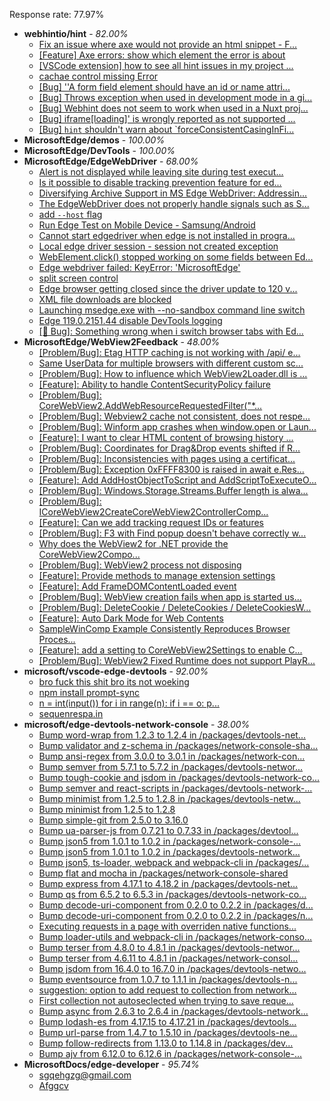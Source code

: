 Response rate: 77.97%

* **webhintio/hint** - _82.00%_
  * [Fix an issue where axe would not provide an html snippet - F...](https://github.com/webhintio/hint/pull/5876)
  * [[Feature] Axe errors: show which element the error is about](https://github.com/webhintio/hint/issues/5835)
  * [[VSCode extension] how to see all hint issues in my project ...](https://github.com/webhintio/hint/issues/5829)
  * [cachae control missing Error](https://github.com/webhintio/hint/issues/5823)
  * [[Bug] ''A form field element should have an id or name attri...](https://github.com/webhintio/hint/issues/5741)
  * [[Bug] Throws exception when used in development mode in a gi...](https://github.com/webhintio/hint/issues/5738)
  * [[Bug] Webhint does not seem to work when used in a Nuxt proj...](https://github.com/webhintio/hint/issues/5735)
  * [[Bug] iframe[loading]' is wrongly reported as not supported ...](https://github.com/webhintio/hint/issues/5730)
  * [[Bug] `hint` shouldn't warn about `forceConsistentCasingInFi...](https://github.com/webhintio/hint/issues/5880)
* **MicrosoftEdge/demos** - _100.00%_
* **MicrosoftEdge/DevTools** - _100.00%_
* **MicrosoftEdge/EdgeWebDriver** - _68.00%_
  * [Alert is not displayed while leaving site during test execut...](https://github.com/MicrosoftEdge/EdgeWebDriver/issues/155)
  * [Is it possible to disable tracking prevention feature for ed...](https://github.com/MicrosoftEdge/EdgeWebDriver/issues/154)
  * [Diversifying Archive Support in MS Edge WebDriver: Addressin...](https://github.com/MicrosoftEdge/EdgeWebDriver/issues/153)
  * [The EdgeWebDriver does not properly handle signals such as S...](https://github.com/MicrosoftEdge/EdgeWebDriver/issues/152)
  * [add `--host` flag](https://github.com/MicrosoftEdge/EdgeWebDriver/issues/150)
  * [Run Edge Test on Mobile Device - Samsung/Android](https://github.com/MicrosoftEdge/EdgeWebDriver/issues/148)
  * [Cannot start edgedriver when edge is not installed in progra...](https://github.com/MicrosoftEdge/EdgeWebDriver/issues/144)
  * [Local edge driver session - session not created exception](https://github.com/MicrosoftEdge/EdgeWebDriver/issues/140)
  * [WebElement.click() stopped working on some fields between Ed...](https://github.com/MicrosoftEdge/EdgeWebDriver/issues/139)
  * [Edge webdriver failed: KeyError: 'MicrosoftEdge'](https://github.com/MicrosoftEdge/EdgeWebDriver/issues/138)
  * [split screen control](https://github.com/MicrosoftEdge/EdgeWebDriver/issues/137)
  * [Edge browser getting closed since the driver update to 120 v...](https://github.com/MicrosoftEdge/EdgeWebDriver/issues/135)
  * [XML file downloads are blocked](https://github.com/MicrosoftEdge/EdgeWebDriver/issues/133)
  * [Launching msedge.exe with --no-sandbox command line switch](https://github.com/MicrosoftEdge/EdgeWebDriver/issues/141)
  * [Edge 119.0.2151.44 disable DevTools logging](https://github.com/MicrosoftEdge/EdgeWebDriver/issues/124)
  * [[🐛 Bug]: Something wrong when i switch browser tabs with Ed...](https://github.com/MicrosoftEdge/EdgeWebDriver/issues/123)
* **MicrosoftEdge/WebView2Feedback** - _48.00%_
  * [[Problem/Bug]: Etag HTTP caching is not working with /api/ e...](https://github.com/MicrosoftEdge/WebView2Feedback/issues/4695)
  * [Same UserData for multiple browsers with different custom sc...](https://github.com/MicrosoftEdge/WebView2Feedback/issues/4694)
  * [[Problem/Bug]: How to influence which WebView2Loader.dll is ...](https://github.com/MicrosoftEdge/WebView2Feedback/issues/4693)
  * [[Feature]: Ability to handle ContentSecurityPolicy failure](https://github.com/MicrosoftEdge/WebView2Feedback/issues/4691)
  * [[Problem/Bug]: CoreWebView2.AddWebResourceRequestedFilter("*...](https://github.com/MicrosoftEdge/WebView2Feedback/issues/4689)
  * [[Problem/Bug]: Webview2 cache not consistent, does not respe...](https://github.com/MicrosoftEdge/WebView2Feedback/issues/4687)
  * [[Problem/Bug]:  Winform app crashes when window.open or Laun...](https://github.com/MicrosoftEdge/WebView2Feedback/issues/4684)
  * [[Feature]: I want to clear HTML content of browsing history ...](https://github.com/MicrosoftEdge/WebView2Feedback/issues/4683)
  * [[Problem/Bug]: Coordinates for Drag&Drop events shifted if R...](https://github.com/MicrosoftEdge/WebView2Feedback/issues/4678)
  * [[Problem/Bug]: Inconsistencies with pages using a certificat...](https://github.com/MicrosoftEdge/WebView2Feedback/issues/4670)
  * [[Problem/Bug]: Exception 0xFFFF8300 is raised in await e.Res...](https://github.com/MicrosoftEdge/WebView2Feedback/issues/4663)
  * [[Feature]: Add AddHostObjectToScript and AddScriptToExecuteO...](https://github.com/MicrosoftEdge/WebView2Feedback/issues/4661)
  * [[Problem/Bug]: Windows.Storage.Streams.Buffer length is alwa...](https://github.com/MicrosoftEdge/WebView2Feedback/issues/4658)
  * [[Problem/Bug]: ICoreWebView2CreateCoreWebView2ControllerComp...](https://github.com/MicrosoftEdge/WebView2Feedback/issues/4654)
  * [[Feature]: Can we add tracking request IDs or features](https://github.com/MicrosoftEdge/WebView2Feedback/issues/4642)
  * [[Problem/Bug]: F3 with Find popup doesn't behave correctly w...](https://github.com/MicrosoftEdge/WebView2Feedback/issues/4638)
  * [Why does the WebView2 for .NET provide the CoreWebView2Compo...](https://github.com/MicrosoftEdge/WebView2Feedback/issues/4630)
  * [[Problem/Bug]: WebView2 process not disposing](https://github.com/MicrosoftEdge/WebView2Feedback/issues/4628)
  * [[Feature]: Provide methods to manage extension settings](https://github.com/MicrosoftEdge/WebView2Feedback/issues/4627)
  * [[Feature]: Add FrameDOMContentLoaded event](https://github.com/MicrosoftEdge/WebView2Feedback/issues/4692)
  * [[Problem/Bug]: WebView creation fails when app is started us...](https://github.com/MicrosoftEdge/WebView2Feedback/issues/4672)
  * [[Problem/Bug]: DeleteCookie / DeleteCookies / DeleteCookiesW...](https://github.com/MicrosoftEdge/WebView2Feedback/issues/4669)
  * [[Feature]: Auto Dark Mode for Web Contents](https://github.com/MicrosoftEdge/WebView2Feedback/issues/4656)
  * [SampleWinComp Example Consistently Reproduces Browser Proces...](https://github.com/MicrosoftEdge/WebView2Feedback/issues/4655)
  * [[Feature]: add a setting to CoreWebView2Settings to enable C...](https://github.com/MicrosoftEdge/WebView2Feedback/issues/4639)
  * [[Problem/Bug]: WebView2 Fixed Runtime does not support PlayR...](https://github.com/MicrosoftEdge/WebView2Feedback/issues/4632)
* **microsoft/vscode-edge-devtools** - _92.00%_
  * [ bro fuck this shit bro its not woeking ](https://github.com/microsoft/vscode-edge-devtools/issues/2305)
  * [npm install prompt-sync](https://github.com/microsoft/vscode-edge-devtools/issues/2304)
  * [n = int(input()) for i in range(n):     if i == o:         p...](https://github.com/microsoft/vscode-edge-devtools/issues/2303)
  * [sequenrespa.in ](https://github.com/microsoft/vscode-edge-devtools/issues/2276)
* **microsoft/edge-devtools-network-console** - _38.00%_
  * [Bump word-wrap from 1.2.3 to 1.2.4 in /packages/devtools-net...](https://github.com/microsoft/edge-devtools-network-console/pull/123)
  * [Bump validator and z-schema in /packages/network-console-sha...](https://github.com/microsoft/edge-devtools-network-console/pull/122)
  * [Bump ansi-regex from 3.0.0 to 3.0.1 in /packages/network-con...](https://github.com/microsoft/edge-devtools-network-console/pull/121)
  * [Bump semver from 5.7.1 to 5.7.2 in /packages/devtools-networ...](https://github.com/microsoft/edge-devtools-network-console/pull/120)
  * [Bump tough-cookie and jsdom in /packages/devtools-network-co...](https://github.com/microsoft/edge-devtools-network-console/pull/119)
  * [Bump semver and react-scripts in /packages/devtools-network-...](https://github.com/microsoft/edge-devtools-network-console/pull/117)
  * [Bump minimist from 1.2.5 to 1.2.8 in /packages/devtools-netw...](https://github.com/microsoft/edge-devtools-network-console/pull/112)
  * [Bump minimist from 1.2.5 to 1.2.8](https://github.com/microsoft/edge-devtools-network-console/pull/111)
  * [Bump simple-git from 2.5.0 to 3.16.0](https://github.com/microsoft/edge-devtools-network-console/pull/110)
  * [Bump ua-parser-js from 0.7.21 to 0.7.33 in /packages/devtool...](https://github.com/microsoft/edge-devtools-network-console/pull/109)
  * [Bump json5 from 1.0.1 to 1.0.2 in /packages/network-console-...](https://github.com/microsoft/edge-devtools-network-console/pull/108)
  * [Bump json5 from 1.0.1 to 1.0.2 in /packages/devtools-network...](https://github.com/microsoft/edge-devtools-network-console/pull/107)
  * [Bump json5, ts-loader, webpack and webpack-cli in /packages/...](https://github.com/microsoft/edge-devtools-network-console/pull/106)
  * [Bump flat and mocha in /packages/network-console-shared](https://github.com/microsoft/edge-devtools-network-console/pull/105)
  * [Bump express from 4.17.1 to 4.18.2 in /packages/devtools-net...](https://github.com/microsoft/edge-devtools-network-console/pull/104)
  * [Bump qs from 6.5.2 to 6.5.3 in /packages/devtools-network-co...](https://github.com/microsoft/edge-devtools-network-console/pull/103)
  * [Bump decode-uri-component from 0.2.0 to 0.2.2 in /packages/d...](https://github.com/microsoft/edge-devtools-network-console/pull/101)
  * [Bump decode-uri-component from 0.2.0 to 0.2.2 in /packages/n...](https://github.com/microsoft/edge-devtools-network-console/pull/100)
  * [Executing requests in a page with overriden native functions...](https://github.com/microsoft/edge-devtools-network-console/issues/99)
  * [Bump loader-utils and webpack-cli in /packages/network-conso...](https://github.com/microsoft/edge-devtools-network-console/pull/98)
  * [Bump terser from 4.8.0 to 4.8.1 in /packages/devtools-networ...](https://github.com/microsoft/edge-devtools-network-console/pull/97)
  * [Bump terser from 4.6.11 to 4.8.1 in /packages/network-consol...](https://github.com/microsoft/edge-devtools-network-console/pull/96)
  * [Bump jsdom from 16.4.0 to 16.7.0 in /packages/devtools-netwo...](https://github.com/microsoft/edge-devtools-network-console/pull/94)
  * [Bump eventsource from 1.0.7 to 1.1.1 in /packages/devtools-n...](https://github.com/microsoft/edge-devtools-network-console/pull/93)
  * [suggestion: option to add request to collection from network...](https://github.com/microsoft/edge-devtools-network-console/issues/92)
  * [First collection not autoseclected when trying to save reque...](https://github.com/microsoft/edge-devtools-network-console/issues/91)
  * [Bump async from 2.6.3 to 2.6.4 in /packages/devtools-network...](https://github.com/microsoft/edge-devtools-network-console/pull/90)
  * [Bump lodash-es from 4.17.15 to 4.17.21 in /packages/devtools...](https://github.com/microsoft/edge-devtools-network-console/pull/84)
  * [Bump url-parse from 1.4.7 to 1.5.10 in /packages/devtools-ne...](https://github.com/microsoft/edge-devtools-network-console/pull/83)
  * [Bump follow-redirects from 1.13.0 to 1.14.8 in /packages/dev...](https://github.com/microsoft/edge-devtools-network-console/pull/81)
  * [Bump ajv from 6.12.0 to 6.12.6 in /packages/network-console-...](https://github.com/microsoft/edge-devtools-network-console/pull/80)
* **MicrosoftDocs/edge-developer** - _95.74%_
  * [sgqehgzg@gmail.com](https://github.com/MicrosoftDocs/edge-developer/issues/3229)
  * [Afggcv](https://github.com/MicrosoftDocs/edge-developer/issues/3228)
